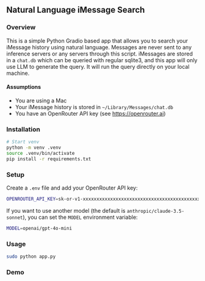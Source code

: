 ## Natural Language iMessage Search

### Overview

This is a simple Python Gradio based app that allows you to search your iMessage history using natural language. Messages are never sent to any inference servers or any servers through this script. iMessages are stored in a `chat.db` which can be queried with regular sqlite3, and this app will only use LLM to generate the query. It will run the query directly on your local machine.

#### Assumptions

- You are using a Mac
- Your iMessage history is stored in `~/Library/Messages/chat.db`
- You have an OpenRouter API key (see https://openrouter.ai)

### Installation

```bash
# Start venv
python -m venv .venv
source .venv/bin/activate
pip install -r requirements.txt
```

### Setup

Create a `.env` file and add your OpenRouter API key:

```bash
OPENROUTER_API_KEY=sk-or-v1-xxxxxxxxxxxxxxxxxxxxxxxxxxxxxxxxxxxxxxxxxxxxxxxx
```

If you want to use another model (the default is `anthropic/claude-3.5-sonnet`), you can set the `MODEL` environment variable:

```bash
MODEL=openai/gpt-4o-mini
```

### Usage

```bash
sudo python app.py
```

### Demo

<tbd>
